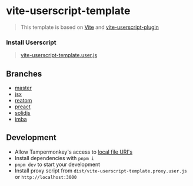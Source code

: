# vite-userscript-template

> This template is based on [Vite](https://vitejs.dev) and [vite-userscript-plugin](https://github.com/crashmax-dev/vite-userscript-plugin)

### Install Userscript

> [vite-userscript-template.user.js](https://crashmax-dev.github.io/vite-userscript-template/vite-userscript-template.user.js)

## Branches

- [master](https://github.com/crashmax-dev/vite-userscript-template)
- [jsx](https://github.com/crashmax-dev/vite-userscript-template/tree/jsx)
- [reatom](https://github.com/crashmax-dev/vite-userscript-template/tree/reatom)
- [preact](https://github.com/crashmax-dev/vite-userscript-template/tree/preact)
- [solidjs](https://github.com/crashmax-dev/vite-userscript-template/tree/solidjs)
- [imba](https://github.com/crashmax-dev/vite-userscript-template/tree/imba)

## Development

- Allow Tampermonkey's access to [local file URI's](https://tampermonkey.net/faq.php?ext=dhdg#Q204)
- Install dependencies with `pnpm i`
- `pnpm dev` to start your development
- Install proxy script from `dist/vite-userscript-template.proxy.user.js` or `http://localhost:3000`
